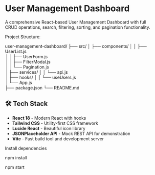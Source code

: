 # User Management Dashboard

A comprehensive React-based User Management Dashboard with full CRUD operations, search, filtering, sorting, and pagination functionality.

Project Structure:

user-management-dashboard/
├── src/
│   ├── components/
│   │   ├── UserList.js       
│   │   ├── UserForm.js      
│   │   ├── FilterModal.js    
│   │   └── Pagination.js    
│   ├── services/
│   │   └── api.js            
│   ├── hooks/
│   │   └── useUsers.js       
│   └── App.js        
├── package.json
└── README.md


## 🛠 Tech Stack

- **React 18** - Modern React with hooks
- **Tailwind CSS** - Utility-first CSS framework
- **Lucide React** - Beautiful icon library
- **JSONPlaceholder API** - Mock REST API for demonstration
- **Vite** - Fast build tool and development server

Install dependencies

npm install

npm start




